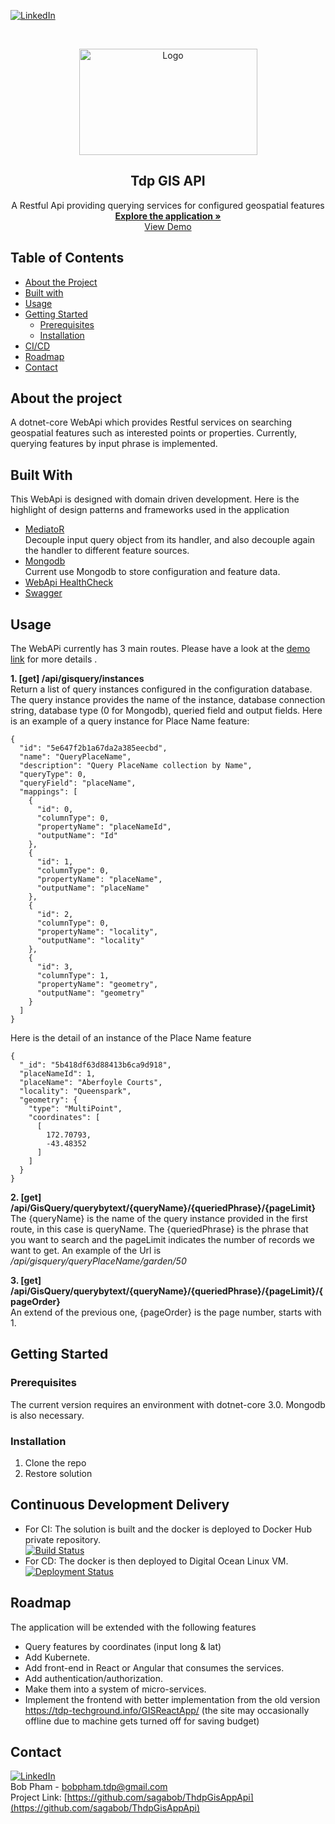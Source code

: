 [![LinkedIn][linkedin-shield]][linkedin-url]

<!-- PROJECT LOGO -->
<br />
<p align="center">
  <a href="#">
    <img src="https://i.ibb.co/gb2tf3s/Tdp-logo-main.png" alt="Logo" width="285" height="170">
  </a>

  <h2 align="center">Tdp GIS API</h2>

  <p align="center">
    A Restful Api providing querying services for configured geospatial features
    <br />  
    <a href="https://github.com/sagabob/ThdpGisAppApi" target="_blank"><strong>Explore the application »</strong></a>
    <br />
    <a href="http://128.199.254.80/index.html" target="_blank">View Demo</a>  
  </p>
</p>
 
## Table of Contents

* [About the Project](#about-the-project)
* [Built with](#built-with)
* [Usage](#usage)
* [Getting Started](#getting-started)
  * [Prerequisites](#Prerequisites)
  * [Installation](#Installation)
* [CI/CD](#continuous-development-delivery)
* [Roadmap](#roadmap)
* [Contact](#contact)
  
## About the project
A dotnet-core WebApi which provides Restful services on searching geospatial features such as interested points or properties. Currently, querying features by input phrase is implemented. 

## Built With
This WebApi is designed with domain driven development. Here is the highlight of design patterns and frameworks used in the application 
* [MediatoR](https://github.com/jbogard/MediatR)
  <br/>Decouple input query object from its handler, and also decouple again the handler to different feature sources. 
* [Mongodb](https://www.mongodb.com/)
  <br/>Current use Mongodb to store configuration and feature data.
* [WebApi HealthCheck](https://docs.microsoft.com/en-us/dotnet/architecture/microservices/implement-resilient-applications/monitor-app-health)
* [Swagger](https://docs.microsoft.com/en-us/aspnet/core/tutorials/web-api-help-pages-using-swagger?view=aspnetcore-3.1)

## Usage
The WebAPi currently has 3 main routes. Please have a look at the [demo link](http://128.199.254.80/index.html) for more details .

**1. [get] /api/gisquery/instances</br>**
Return a list of query instances configured in the configuration database.
The query instance provides the name of the instance, database connection string, database type (0 for Mongodb), queried field and output fields.
Here is an example of a query instance for Place Name feature:
```
{
  "id": "5e647f2b1a67da2a385eecbd",
  "name": "QueryPlaceName",
  "description": "Query PlaceName collection by Name",
  "queryType": 0,
  "queryField": "placeName",
  "mappings": [
    {
      "id": 0,
      "columnType": 0,
      "propertyName": "placeNameId",
      "outputName": "Id"
    },
    {
      "id": 1,
      "columnType": 0,
      "propertyName": "placeName",
      "outputName": "placeName"
    },
    {
      "id": 2,
      "columnType": 0,
      "propertyName": "locality",
      "outputName": "locality"
    },
    {
      "id": 3,
      "columnType": 1,
      "propertyName": "geometry",
      "outputName": "geometry"
    }
  ]  
}

```
Here is the detail of an instance of the Place Name feature
```
{
  "_id": "5b418df63d88413b6ca9d918",
  "placeNameId": 1,
  "placeName": "Aberfoyle Courts",
  "locality": "Queenspark",
  "geometry": {
    "type": "MultiPoint",
    "coordinates": [
      [
        172.70793,
        -43.48352
      ]
    ]
  }
}
```

**2. [get] /api/GisQuery/querybytext/{queryName}/{queriedPhrase}/{pageLimit}</br>**
The {queryName} is the name of the query instance provided in the first route, in this case is queryName. The {queriedPhrase} is the phrase that you want to search and the pageLimit indicates the number of records we want to get. An example of the Url is _/api/gisquery/queryPlaceName/garden/50_

**3. [get] /api/GisQuery/querybytext/{queryName}/{queriedPhrase}/{pageLimit}/{pageOrder}</br>**
An extend of the previous one, {pageOrder} is the page number, starts with 1.


## Getting Started
### Prerequisites
The current version requires an environment with dotnet-core 3.0. Mongodb is also necessary. 

### Installation

1. Clone the repo
2. Restore solution

## Continuous Development Delivery
* For CI: The solution is built and the docker is deployed to Docker Hub private repository.<br/>
[![Build Status](https://dev.azure.com/bobpham-tdp-saga/TdpAGISApp/_apis/build/status/TdpAGISApp-CI-Master?branchName=master)](https://dev.azure.com/bobpham-tdp-saga/TdpAGISApp/_build/latest?definitionId=29&branchName=master)
* For CD: The docker is then deployed to Digital Ocean Linux VM.<br/>
[![Deployment Status](https://vsrm.dev.azure.com/bobpham-tdp-saga/_apis/public/Release/badge/a01d75dd-db1b-4bf9-8906-14b01aedad54/3/3)](https://vsrm.dev.azure.com/bobpham-tdp-saga/_apis/public/Release/badge/a01d75dd-db1b-4bf9-8906-14b01aedad54/3/3)


## Roadmap
The application will be extended with the following features
* Query features by coordinates (input long & lat)
* Add Kubernete.
* Add front-end in React or Angular that consumes the services.
* Add authentication/authorization.
* Make them into a system of micro-services. 
* Implement the frontend with better implementation from the old version https://tdp-techground.info/GISReactApp/ (the site may occasionally offline due to  machine gets turned off for saving budget) 

## Contact
[![LinkedIn][linkedin-shield]][linkedin-url]<br/>
Bob Pham - bobpham.tdp@gmail.com<br/>
Project Link: [https://github.com/sagabob/ThdpGisAppApi](https://github.com/sagabob/ThdpGisAppApi)

[linkedin-shield]: https://img.shields.io/badge/-LinkedIn-black.svg?style=flat-square&logo=linkedin&colorB=555
[linkedin-url]: https://www.linkedin.com/in/bob-pham-93937973/
[tdp-logo]: tdp-logo.png
